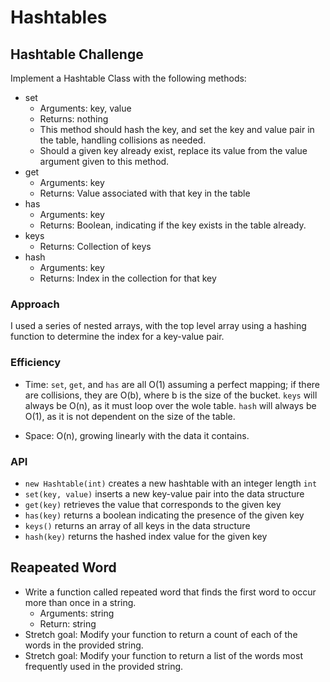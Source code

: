 # Hashtables

## Hashtable Challenge

Implement a Hashtable Class with the following methods:

- set
  - Arguments: key, value
  - Returns: nothing
  - This method should hash the key, and set the key and value pair in the table, handling collisions as needed.
  - Should a given key already exist, replace its value from the value argument given to this method.
- get
  - Arguments: key
  - Returns: Value associated with that key in the table
- has
  - Arguments: key
  - Returns: Boolean, indicating if the key exists in the table already.
- keys
  - Returns: Collection of keys
- hash
  - Arguments: key
  - Returns: Index in the collection for that key

### Approach

I used a series of nested arrays, with the top level array using a hashing function to determine the index for a key-value pair.

### Efficiency

- Time: `set`, `get`, and `has` are all O(1) assuming a perfect mapping; if there are collisions, they are O(b), where b is the size of the bucket. `keys` will always be O(n), as it must loop over the wole table. `hash` will always be O(1), as it is not dependent on the size of the table.

- Space: O(n), growing linearly with the data it contains.

### API

- `new Hashtable(int)` creates a new hashtable with an integer length `int`
- `set(key, value)` inserts a new key-value pair into the data structure
- `get(key)` retrieves the value that corresponds to the given key
- `has(key)` returns a boolean indicating the presence of the given key
- `keys()` returns an array of all keys in the data structure
- `hash(key)` returns the hashed index value for the given key

## Reapeated Word

- Write a function called repeated word that finds the first word to occur more than once in a string.
  - Arguments: string
  - Return: string
- Stretch goal: Modify your function to return a count of each of the words in the provided string.
- Stretch goal: Modify your function to return a list of the words most frequently used in the provided string.
